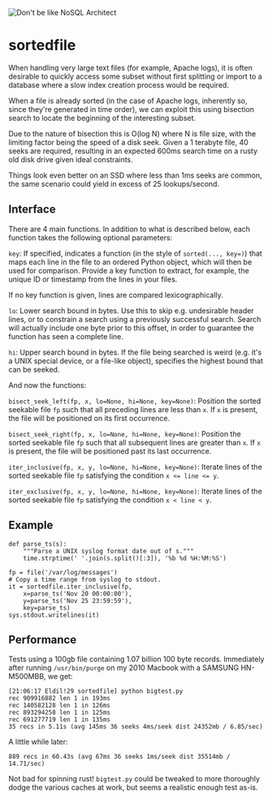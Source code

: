 ![Don't be like NoSQL Architect](http://i.imgur.com/hNNkn.jpg)

sortedfile
==========

When handling very large text files (for example, Apache logs), it is often
desirable to quickly access some subset without first splitting or import to a
database where a slow index creation process would be required.

When a file is already sorted (in the case of Apache logs, inherently so, since
they're generated in time order), we can exploit this using bisection search to
locate the beginning of the interesting subset.

Due to the nature of bisection this is O(log N) where N is file size, with the
limiting factor being the speed of a disk seek. Given a 1 terabyte file, 40
seeks are required, resulting in an expected 600ms search time on a rusty old
disk drive given ideal constraints.

Things look even better on an SSD where less than 1ms seeks are common, the
same scenario could yield in excess of 25 lookups/second.


Interface
---------

There are 4 main functions. In addition to what is described below, each
function takes the following optional parameters:

``key``:
  If specified, indicates a function (in the style of ``sorted(..., key=)``)
  that maps each line in the file to an ordered Python object, which will then
  be used for comparison. Provide a key function to extract, for example, the
  unique ID or timestamp from the lines in your files.

  If no key function is given, lines are compared lexicographically.

``lo``:
  Lower search bound in bytes. Use this to skip e.g. undesirable header lines,
  or to constrain a search using a previously successful search. Search will
  actually include one byte prior to this offset, in order to guarantee the
  function has seen a complete line.

``hi``:
  Upper search bound in bytes. If the file being searched is weird (e.g. it's a
  UNIX special device, or a file-like object), specifies the highest bound that
  can be seeked.

And now the functions:

``bisect_seek_left(fp, x, lo=None, hi=None, key=None)``:
  Position the sorted seekable file ``fp`` such that all preceding lines are
  less than ``x``. If ``x`` is present, the file will be positioned on its
  first occurrence.

``bisect_seek_right(fp, x, lo=None, hi=None, key=None)``:
  Position the sorted seekable file `fp` such that all subsequent lines are
  greater than ``x``. If ``x`` is present, the file will be positioned past its
  last occurrence.

``iter_inclusive(fp, x, y, lo=None, hi=None, key=None)``:
  Iterate lines of the sorted seekable file ``fp`` satisfying the condition
  ``x <= line <= y``.

``iter_exclusive(fp, x, y, lo=None, hi=None, key=None)``:
  Iterate lines of the sorted seekable file `fp` satisfying the condition
  ``x < line < y``.


Example
-------

    def parse_ts(s):
        """Parse a UNIX syslog format date out of s."""
        time.strptime(' '.join(s.split()[:3]), '%b %d %H:%M:%S')

    fp = file('/var/log/messages')
    # Copy a time range from syslog to stdout.
    it = sortedfile.iter_inclusive(fp,
        x=parse_ts('Nov 20 00:00:00'),
        y=parse_ts('Nov 25 23:59:59'),
        key=parse_ts)
    sys.stdout.writelines(it)


Performance
-----------

Tests using a 100gb file containing 1.07 billion 100 byte records. Immediately
after running ``/usr/bin/purge`` on my 2010 Macbook with a SAMSUNG HN-M500MBB,
we get:

    [21:06:17 Eldil!29 sortedfile] python bigtest.py 
    rec 909916882 len 1 in 193ms
    rec 140582128 len 1 in 126ms
    rec 893294258 len 1 in 125ms
    rec 691277719 len 1 in 135ms
    35 recs in 5.11s (avg 145ms 36 seeks 4ms/seek dist 24352mb / 6.85/sec)

A little while later:

    889 recs in 60.43s (avg 67ms 36 seeks 1ms/seek dist 35514mb / 14.71/sec)

Not bad for spinning rust! ``bigtest.py`` could be tweaked to more thoroughly
dodge the various caches at work, but seems a realistic enough test as-is.
